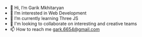 - 👋 Hi, I’m Garik Mkhitaryan
- 👀 I’m interested in Web Development
- 🌱 I’m currently learning Three JS
- 💞️ I'm looking to collaborate on interesting and creative teams
- 📫 How to reach me gark.6654@gmail.com

<!---
gark6654/gark6654 is a ✨ special ✨ repository because its `README.md` (this file) appears on your GitHub profile.
You can click the Preview link to take a look at your changes.
--->
